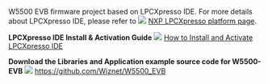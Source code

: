 
W5500 EVB firmware project based on LPCXpresso IDE. For more details
about LPCXpresso IDE, please refer to
![](/document_framework/img/link.png) [NXP LPCXpresso platform
page](http://www.lpcware.com/lpcxpresso).

**LPCXpresso IDE Install & Activation Guide**
![](/document_framework/img/link.png) [How to Install and
Activate LPCXpresso IDE](/osh/lpcxpresso/start)

**Download the Libraries and Application example source code for
W5500-EVB** ![](/document_framework/img/github.png)
https://github.com/Wiznet/W5500_EVB

